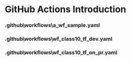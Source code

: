 # GitHub Actions Introduction
### .github\workflows\a_wf_sample.yaml
### .github\workflows\wf_class10_tf_dev.yaml
### .github\workflows\wf_class10_tf_on_pr.yaml
